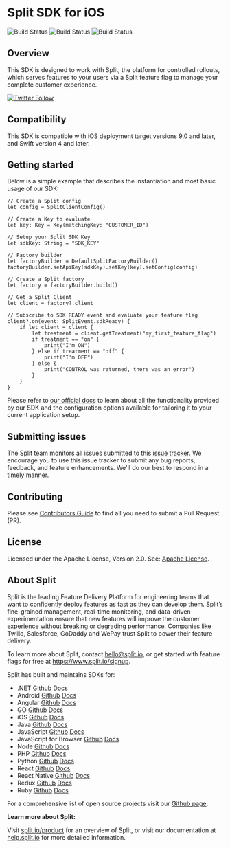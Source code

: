 # Split SDK for iOS
![Build Status](https://github.com/splitio/ios-client/actions/workflows/test_ios_ut.yaml/badge.svg?branch=master)
![Build Status](https://github.com/splitio/ios-client/actions/workflows/test_ios_streaming.yaml/badge.svg?branch=master)
![Build Status](https://github.com/splitio/ios-client/actions/workflows/test_ios_integration.yaml/badge.svg?branch=master)

## Overview
This SDK is designed to work with Split, the platform for controlled rollouts, which serves features to your users via a Split feature flag to manage your complete customer experience.

[![Twitter Follow](https://img.shields.io/twitter/follow/splitsoftware.svg?style=social&label=Follow&maxAge=1529000)](https://twitter.com/intent/follow?screen_name=splitsoftware)

## Compatibility
This SDK is compatible with iOS deployment target versions 9.0 and later, and Swift version 4 and later.

## Getting started
Below is a simple example that describes the instantiation and most basic usage of our SDK:
```
// Create a Split config
let config = SplitClientConfig()

// Create a Key to evaluate
let key: Key = Key(matchingKey: "CUSTOMER_ID")

// Setup your Split SDK Key
let sdkKey: String = "SDK_KEY"

// Factory builder
let factoryBuilder = DefaultSplitFactoryBuilder()
factoryBuilder.setApiKey(sdkKey).setKey(key).setConfig(config)

// Create a Split factory
let factory = factoryBuilder.build()

// Get a Split Client
let client = factory?.client

// Subscribe to SDK READY event and evaluate your feature flag
client?.on(event: SplitEvent.sdkReady) {
    if let client = client {
        let treatment = client.getTreatment("my_first_feature_flag")
        if treatment == "on" {
            print("I'm ON")
        } else if treatment == "off" {
            print("I'm OFF")
        } else {
            print("CONTROL was returned, there was an error")
        }
    }
}
```

Please refer to [our official docs](https://help.split.io/hc/en-us/articles/360020401491-iOS-SDK) to learn about all the functionality provided by our SDK and the configuration options available for tailoring it to your current application setup.

## Submitting issues

The Split team monitors all issues submitted to this [issue tracker](https://github.com/splitio/ios-client/issues). We encourage you to use this issue tracker to submit any bug reports, feedback, and feature enhancements. We'll do our best to respond in a timely manner.

## Contributing
Please see [Contributors Guide](CONTRIBUTORS-GUIDE.md) to find all you need to submit a Pull Request (PR).

## License
Licensed under the Apache License, Version 2.0. See: [Apache License](http://www.apache.org/licenses/).

## About Split

Split is the leading Feature Delivery Platform for engineering teams that want to confidently deploy features as fast as they can develop them. Split’s fine-grained management, real-time monitoring, and data-driven experimentation ensure that new features will improve the customer experience without breaking or degrading performance. Companies like Twilio, Salesforce, GoDaddy and WePay trust Split to power their feature delivery.

To learn more about Split, contact hello@split.io, or get started with feature flags for free at https://www.split.io/signup.

Split has built and maintains SDKs for:

* .NET [Github](https://github.com/splitio/dotnet-client) [Docs](https://help.split.io/hc/en-us/articles/360020240172--NET-SDK)
* Android [Github](https://github.com/splitio/android-client) [Docs](https://help.split.io/hc/en-us/articles/360020343291-Android-SDK)
* Angular [Github](https://github.com/splitio/angular-sdk-plugin) [Docs](https://help.split.io/hc/en-us/articles/6495326064397-Angular-utilities)
* GO [Github](https://github.com/splitio/go-client) [Docs](https://help.split.io/hc/en-us/articles/360020093652-Go-SDK)
* iOS [Github](https://github.com/splitio/ios-client) [Docs](https://help.split.io/hc/en-us/articles/360020401491-iOS-SDK)
* Java [Github](https://github.com/splitio/java-client) [Docs](https://help.split.io/hc/en-us/articles/360020405151-Java-SDK)
* JavaScript [Github](https://github.com/splitio/javascript-client) [Docs](https://help.split.io/hc/en-us/articles/360020448791-JavaScript-SDK)
* JavaScript for Browser [Github](https://github.com/splitio/javascript-browser-client) [Docs](https://help.split.io/hc/en-us/articles/360058730852-Browser-SDK)
* Node [Github](https://github.com/splitio/javascript-client) [Docs](https://help.split.io/hc/en-us/articles/360020564931-Node-js-SDK)
* PHP [Github](https://github.com/splitio/php-client) [Docs](https://help.split.io/hc/en-us/articles/360020350372-PHP-SDK)
* Python [Github](https://github.com/splitio/python-client) [Docs](https://help.split.io/hc/en-us/articles/360020359652-Python-SDK)
* React [Github](https://github.com/splitio/react-client) [Docs](https://help.split.io/hc/en-us/articles/360038825091-React-SDK)
* React Native [Github](https://github.com/splitio/react-native-client) [Docs](https://help.split.io/hc/en-us/articles/4406066357901-React-Native-SDK)
* Redux [Github](https://github.com/splitio/redux-client) [Docs](https://help.split.io/hc/en-us/articles/360038851551-Redux-SDK)
* Ruby [Github](https://github.com/splitio/ruby-client) [Docs](https://help.split.io/hc/en-us/articles/360020673251-Ruby-SDK)

For a comprehensive list of open source projects visit our [Github page](https://github.com/splitio?utf8=%E2%9C%93&query=%20only%3Apublic%20).

**Learn more about Split:**

Visit [split.io/product](https://www.split.io/product) for an overview of Split, or visit our documentation at [help.split.io](http://help.split.io) for more detailed information.

